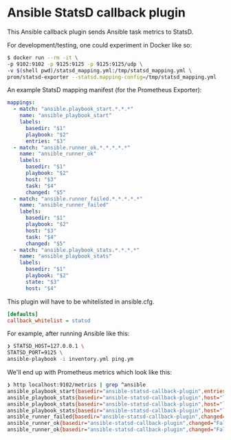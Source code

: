 # Ansible StatsD callback plugin

This Ansible callback plugin sends Ansible task metrics to StatsD.

For development/testing, one could experiment in Docker like so:

```bash
$ docker run --rm -it \
-p 9102:9102 -p 9125:9125 -p 9125:9125/udp \
-v $(shell pwd)/statsd_mapping.yml:/tmp/statsd_mapping.yml \
prom/statsd-exporter --statsd.mapping-config=/tmp/statsd_mapping.yml
```

An example StatsD mapping manifest (for the Prometheus Exporter):

```yaml
mappings:
  - match: "ansible.playbook_start.*.*.*"
    name: "ansible_playbook_start"
    labels:
      basedir: "$1"
      playbook: "$2"
      entries: "$3"
  - match: "ansible.runner_ok.*.*.*.*.*"
    name: "ansible_runner_ok"
    labels:
      basedir: "$1"
      playbook: "$2"
      host: "$3"
      task: "$4"
      changed: "$5"
  - match: "ansible.runner_failed.*.*.*.*.*"
    name: "ansible_runner_failed"
    labels:
      basedir: "$1"
      playbook: "$2"
      host: "$3"
      task: "$4"
      changed: "$5"
  - match: "ansible.playbook_stats.*.*.*.*"
    name: "ansible_playbook_stats"
    labels:
      basedir: "$1"
      playbook: "$2"
      state: "$3"
      host: "$4"
```

This plugin will have to be whitelisted in ansible.cfg.

```ini
[defaults]
callback_whitelist = statsd
```

For example, after running Ansible like this:

```bash
❯ STATSD_HOST=127.0.0.1 \
STATSD_PORT=9125 \
ansible-playbook -i inventory.yml ping.ym
```

We'll end up with Prometheus metrics which look like this:

```bash
❯ http localhost:9102/metrics | grep ^ansible
ansible_playbook_start{basedir="ansible-statsd-callback-plugin",entries="all",playbook="ping"} 1
ansible_playbook_stats{basedir="ansible-statsd-callback-plugin",host="localhost",playbook="ping",state="failures"} 1
ansible_playbook_stats{basedir="ansible-statsd-callback-plugin",host="localhost",playbook="ping",state="ok"} 1
ansible_playbook_stats{basedir="ansible-statsd-callback-plugin",host="localhost",playbook="ping",state="processed"} 1
ansible_runner_failed{basedir="ansible-statsd-callback-plugin",changed="False",host="localhost",playbook="ping",task="fail"} 1
ansible_runner_ok{basedir="ansible-statsd-callback-plugin",changed="False",host="localhost",playbook="ping",task="Hello World"} 1
ansible_runner_ok{basedir="ansible-statsd-callback-plugin",changed="False",host="localhost",playbook="ping",task="ping"} 1
```
